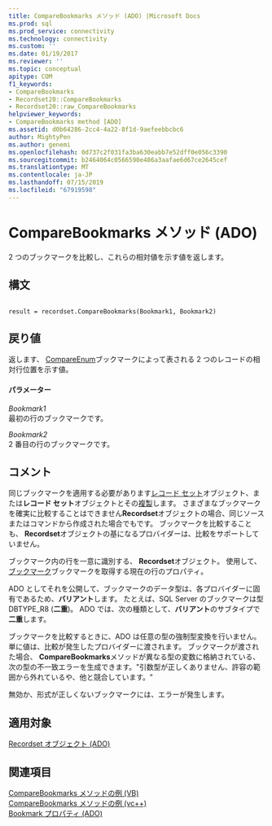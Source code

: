 ```yaml
---
title: CompareBookmarks メソッド (ADO) |Microsoft Docs
ms.prod: sql
ms.prod_service: connectivity
ms.technology: connectivity
ms.custom: ''
ms.date: 01/19/2017
ms.reviewer: ''
ms.topic: conceptual
apitype: COM
f1_keywords:
- CompareBookmarks
- Recordset20::CompareBookmarks
- Recordset20::raw_CompareBookmarks
helpviewer_keywords:
- CompareBookmarks method [ADO]
ms.assetid: d0b64286-2cc4-4a22-8f1d-9aefeebbcbc6
author: MightyPen
ms.author: genemi
ms.openlocfilehash: 0d737c2f031fa3ba630eabb7e52dff0e056c3390
ms.sourcegitcommit: b2464064c0566590e486a3aafae6d67ce2645cef
ms.translationtype: MT
ms.contentlocale: ja-JP
ms.lasthandoff: 07/15/2019
ms.locfileid: "67919598"
---
```

# <a name="comparebookmarks-method-ado"></a>CompareBookmarks メソッド (ADO)
2 つのブックマークを比較し、これらの相対値を示す値を返します。  
  
## <a name="syntax"></a>構文  
  
```  
  
result = recordset.CompareBookmarks(Bookmark1, Bookmark2)  
```  
  
## <a name="return-value"></a>戻り値  
 返します、 [CompareEnum](../../../ado/reference/ado-api/compareenum.md)ブックマークによって表される 2 つのレコードの相対行位置を示す値。  
  
#### <a name="parameters"></a>パラメーター  
 *Bookmark1*  
 最初の行のブックマークです。  
  
 *Bookmark2*  
 2 番目の行のブックマークです。  
  
## <a name="remarks"></a>コメント  
 同じブックマークを適用する必要があります[レコード セット](../../../ado/reference/ado-api/recordset-object-ado.md)オブジェクト、または**レコード セット**オブジェクトとその[複製](../../../ado/reference/ado-api/clone-method-ado.md)します。 さまざまなブックマークを確実に比較することはできません**Recordset**オブジェクトの場合、同じソースまたはコマンドから作成された場合でもです。 ブックマークを比較することも、 **Recordset**オブジェクトの基になるプロバイダーは、比較をサポートしていません。  
  
 ブックマーク内の行を一意に識別する、 **Recordset**オブジェクト。 使用して、[ブックマーク](../../../ado/reference/ado-api/bookmark-property-ado.md)ブックマークを取得する現在の行のプロパティ。  
  
 ADO としてそれを公開して、ブックマークのデータ型は、各プロバイダーに固有であるため、**バリアント**します。 たとえば、SQL Server のブックマークは型 DBTYPE_R8 (**二重**)。 ADO では、次の種類として、**バリアント**のサブタイプで**二重**します。  
  
 ブックマークを比較するときに、ADO は任意の型の強制型変換を行いません。 単に値は、比較が発生したプロバイダーに渡されます。 ブックマークが渡された場合、 **CompareBookmarks**メソッドが異なる型の変数に格納されている、次の型の不一致エラーを生成できます。"引数型が正しくありません、許容の範囲から外れているや、他と競合しています。"  
  
 無効か、形式が正しくないブックマークには、エラーが発生します。  
  
## <a name="applies-to"></a>適用対象  
 [Recordset オブジェクト (ADO)](../../../ado/reference/ado-api/recordset-object-ado.md)  
  
## <a name="see-also"></a>関連項目  
 [CompareBookmarks メソッドの例 (VB)](../../../ado/reference/ado-api/comparebookmarks-method-example-vb.md)   
 [CompareBookmarks メソッドの例 (vc++)](../../../ado/reference/ado-api/comparebookmarks-method-example-vc.md)   
 [Bookmark プロパティ (ADO)](../../../ado/reference/ado-api/bookmark-property-ado.md)
